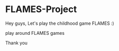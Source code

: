 # FLAMES-Project
Hey guys,
Let's play the childhood game FLAMES :)

play around FLAMES games

Thank you
